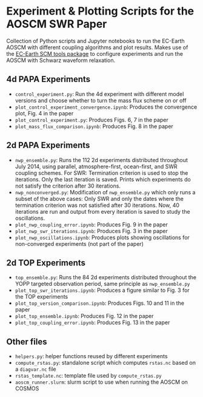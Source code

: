 # Experiment & Plotting Scripts for the AOSCM SWR Paper

Collection of Python scripts and Jupyter notebooks to run the EC-Earth AOSCM with different coupling algorithms and plot results.
Makes use of the [EC-Earth SCM tools package](https://github.com/valentinaschueller/ece-scm-coupling) to configure experiments and run the AOSCM with Schwarz waveform relaxation.

## 4d PAPA Experiments

- `control_experiment.py`: Run the 4d experiment with different model versions and choose whether to turn the mass flux scheme on or off
- `plot_control_experiment_convergence.ipynb`: Produces the convergence plot, Fig. 4 in the paper
- `plot_control_experiment.py`: Produces Figs. 6, 7 in the paper
- `plot_mass_flux_comparison.ipynb`: Produces Fig. 8 in the paper

## 2d PAPA Experiments

- `nwp_ensemble.py`: Runs the 112 2d experiments distributed throughout July 2014, using parallel, atmosphere-first, ocean-first, and SWR coupling schemes. For SWR: Termination criterion is used to stop the iterations. Only the last iteration is saved. Prints which experiments do not satisfy the criterion after 30 iterations.
- `nwp_nonconverged.py`: Modification of `nwp_ensemble.py` which only runs a subset of the above cases: Only SWR and only the dates where the termination criterion was not satisfied after 30 iterations. Now, 40 iterations are run and output from every iteration is saved to study the oscillations. 
- `plot_nwp_coupling_error.ipynb`: Produces Fig. 9 in the paper
- `plot_nwp_swr_iterations.ipynb`: Produces Fig. 3 in the paper
- `plot_nwp_oscillations.ipynb`: Produces plots showing oscillations for non-converged experiments (not part of the paper)

## 2d TOP Experiments

- `top_ensemble.py`: Runs the 84 2d experiments distributed throughout the YOPP targeted observation period, same principle as `nwp_ensemble.py`
- `plot_top_swr_iterations.ipynb`: Produces a figure similar to Fig. 3 for the TOP experiments
- `plot_top_version_comparison.ipynb`: Produces Figs. 10 and 11 in the paper
- `plot_top_ensemble.ipynb`: Produces Fig. 12 in the paper
- `plot_top_coupling_error.ipynb`: Produces Fig. 13 in the paper


## Other files

- `helpers.py`: helper functions reused by different experiments
- `compute_rstas.py`: standalone script which computes `rstas.nc` based on a `diagvar.nc` file
- `rstas_template.nc`: template file used by `compute_rstas.py`
- `aoscm_runner.slurm`: slurm script to use when running the AOSCM on COSMOS

